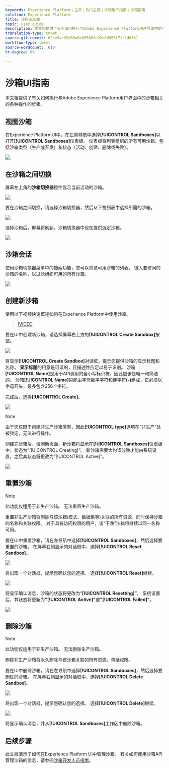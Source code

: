 ```yaml
---
keywords: Experience Platform；主页；热门主题；沙箱用户指南；沙箱指南
solution: Experience Platform
title: 沙箱UI指南
topic: user guide
description: 本文档提供了有关如何执行与Adobe Experience Platform用户界面中的沙箱相关的各种操作的步骤。
translation-type: tm+mt
source-git-commit: 62ce5ac92d03a6e85589fc92e8d953f7fc1d8f31
workflow-type: tm+mt
source-wordcount: '610'
ht-degree: 0%

---
```



# 沙箱UI指南

本文档提供了有关如何执行与Adobe Experience Platform用户界面中的沙箱相关的各种操作的步骤。

## 视图沙箱

在Experience PlatformUI中，在左侧导航中选择&#x200B;**[!UICONTROL Sandboxes]**&#x200B;以打开&#x200B;**[!UICONTROL Sandboxes]**&#x200B;仪表板。 仪表板将列表组织的所有可用沙箱，包括沙箱类型（生产或开发）和状态（活动、创建、删除或失败）。

![](../images/ui/view-sandboxes.png)

## 在沙箱之间切换

屏幕左上角的&#x200B;**沙箱切换器**&#x200B;控件显示当前活动的沙箱。

![](../images/ui/sandbox-switcher.png)

要在沙箱之间切换，请选择沙箱切换器，然后从下拉列表中选择所需的沙箱。

![](../images/ui/switcher-menu.png)

选择沙箱后，屏幕将刷新，沙箱切换器中现在提供选定沙箱。

![](../images/ui/switched.png)

## 沙箱会话

使用沙箱切换器菜单中的搜索功能，您可以浏览可用沙箱的列表。 键入要访问的沙箱的名称，以过滤组织可用的所有沙箱。

![](../images/ui/sandbox-search.png)

## 创建新沙箱

使用以下视频快速概述如何在Experience Platform中使用沙箱。

>[!VIDEO](https://video.tv.adobe.com/v/29838/?quality=12&learn=on)

要在UI中创建新沙箱，请选择屏幕右上方的&#x200B;**[!UICONTROL Create Sandbox]**&#x200B;按钮。

![](../images/ui/create-sandbox.png)

将显示&#x200B;**[!UICONTROL Create Sandbox]**&#x200B;对话框，提示您提供沙箱的显示标题和名称。 **显示标题**&#x200B;的用意是可读的，且描述性应足以易于识别。 沙箱&#x200B;**[!UICONTROL Name]**&#x200B;是用于API调用的全小写标识符，因此应该是唯一和简洁的。 沙箱&#x200B;**[!UICONTROL Name]**&#x200B;只能由字母数字字符和连字符&#x200B;**(-)**&#x200B;组成，它必须以字母开头，最多包含256个字符。

完成后，选择&#x200B;**[!UICONTROL Create]**。

![](../images/ui/create-dialog.png)

>[!NOTE]
>
>由于您仅限于创建非生产沙箱类型，因此&#x200B;**[!UICONTROL type]**&#x200B;选项在“非生产”处被锁定，无法进行操作。

创建完沙箱后，请刷新页面，新沙箱将显示在&#x200B;**[!UICONTROL Sandboxes]**&#x200B;仪表板中，状态为“[!UICONTROL Creating]”。 新沙箱需要大约15分钟才能由系统设置，之后其状态将更改为“[!UICONTROL Active]”。

![](../images/ui/creating.png)

## 重置沙箱

>[!NOTE]
>
>此功能仅适用于非生产沙箱。 无法重置生产沙箱。

重置非生产沙箱将删除与该沙箱(模式、数据集等)关联的所有资源，同时保持沙箱的名称和关联权限。 对于具有访问权限的用户，该“干净”沙箱将继续以同一名称可用。

要在UI中重置沙箱，请在左导航中选择&#x200B;**[!UICONTROL Sandboxes]**，然后选择要重置的沙箱。 在屏幕右侧显示的对话框中，选择&#x200B;**[!UICONTROL Reset Sandbox]**。

![](../images/ui/reset-sandbox.png)

将出现一个对话框，提示您确认您的选择。 选择&#x200B;**[!UICONTROL Reset]**&#x200B;继续。

![](../images/ui/reset-confirm.png)

将显示确认消息，沙箱的状态将更改为“**[!UICONTROL Resetting]”**。 系统设置后，其状态将更新为&#x200B;**&quot;[!UICONTROL Active]&quot;**&#x200B;或&#x200B;**&quot;[!UICONTROL Failed]&quot;**。

![](../images/ui/resetting.png)

## 删除沙箱

>[!NOTE]
>
>此功能仅适用于非生产沙箱。 无法删除生产沙箱。

删除非生产沙箱将永久删除与该沙箱关联的所有资源，包括权限。

要在UI中删除沙箱，请在左导航中选择&#x200B;**[!UICONTROL Sandboxes]**，然后选择要删除的沙箱。 在屏幕右侧显示的对话框中，选择&#x200B;**[!UICONTROL Delete Sandbox]**。

![](../images/ui/delete-sandbox.png)

将出现一个对话框，提示您确认您的选择。 选择&#x200B;**[!UICONTROL Delete]**&#x200B;继续。

![](../images/ui/delete-confirm.png)

将显示确认消息，并从&#x200B;**[!UICONTROL Sandboxes]**&#x200B;工作区中删除沙箱。

## 后续步骤

此文档演示了如何在Experience Platform UI中管理沙箱。 有关如何使用沙箱API管理沙箱的信息，请参阅[沙箱开发人员指南](../api/getting-started.md)。
